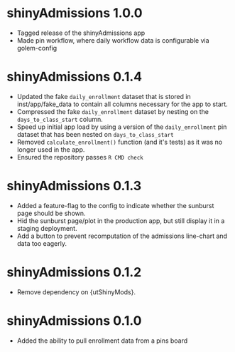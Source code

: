 # shinyAdmissions 1.0.0

* Tagged release of the shinyAdmissions app
* Made pin workflow, where daily workflow data is configurable via golem-config

# shinyAdmissions 0.1.4

* Updated the fake `daily_enrollment` dataset that is stored in inst/app/fake_data to contain all
  columns necessary for the app to start.
* Compressed the fake `daily_enrollment` dataset by nesting on the `days_to_class_start` column.
* Speed up initial app load by using a version of the `daily_enrollment` pin dataset that has been
  nested on `days_to_class_start`
* Removed `calculate_enrollment()` function (and it's tests) as it was no longer used in the app.
* Ensured the repository passes `R CMD check`

# shinyAdmissions 0.1.3

* Added a feature-flag to the config to indicate whether the sunburst page should be shown.
* Hid the sunburst page/plot in the production app, but still display it in a staging deployment.
* Add a button to prevent recomputation of the admissions line-chart and data too eagerly.

# shinyAdmissions 0.1.2

* Remove dependency on {utShinyMods}.

# shinyAdmissions 0.1.0

* Added the ability to pull enrollment data from a pins board
